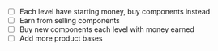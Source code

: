 - [ ] Each level have starting money, buy components instead
- [ ] Earn from selling components
- [ ] Buy new components each level with money earned 
- [ ] Add more product bases